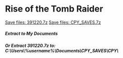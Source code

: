 # Rise of the Tomb Raider
[Save files: 391220.7z](391220.7z?raw=true)
[Save files: CPY_SAVES.7z](CPY_SAVES.7z?raw=true)
##### Extract to My Documents
##### Or Extract 391220.7z to: C:\Users\\%username%\Documents\CPY_SAVES\CPY\
